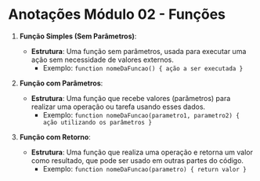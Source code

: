 # Anotações Módulo 02 - Funções

1. **Função Simples (Sem Parâmetros)**:
   - **Estrutura**: Uma função sem parâmetros, usada para executar uma ação sem necessidade de valores externos.
     - Exemplo: `function nomeDaFuncao() { ação a ser executada }`
   
2. **Função com Parâmetros**:
   - **Estrutura**: Uma função que recebe valores (parâmetros) para realizar uma operação ou tarefa usando esses dados.
     - Exemplo: `function nomeDaFuncao(parametro1, parametro2) { ação utilizando os parâmetros }`
   
3. **Função com Retorno**:
   - **Estrutura**: Uma função que realiza uma operação e retorna um valor como resultado, que pode ser usado em outras partes do código.
     - Exemplo: `function nomeDaFuncao(parametro) { return valor }`

